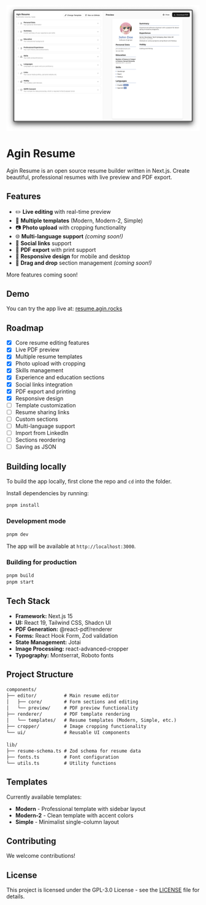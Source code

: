 ![](screenshot-2.png)

# Agin Resume

Agin Resume is an open source resume builder written in Next.js. Create beautiful, professional resumes with live preview and PDF export.

## Features

-   ✏️ **Live editing** with real-time preview
-   🎨 **Multiple templates** (Modern, Modern-2, Simple)
-   📷 **Photo upload** with cropping functionality
-   🌐 **Multi-language support** _(coming soon!)_
-   🔗 **Social links** support
-   💾 **PDF export** with print support
-   📱 **Responsive design** for mobile and desktop
-   🧰 **Drag and drop** section management _(coming soon!)_

More features coming soon!

## Demo

You can try the app live at: [resume.agin.rocks](https://resume.agin.rocks)

## Roadmap

-   [x] Core resume editing features
-   [x] Live PDF preview
-   [x] Multiple resume templates
-   [x] Photo upload with cropping
-   [x] Skills management
-   [x] Experience and education sections
-   [x] Social links integration
-   [x] PDF export and printing
-   [x] Responsive design
-   [ ] Template customization
-   [ ] Resume sharing links
-   [ ] Custom sections
-   [ ] Multi-language support
-   [ ] Import from LinkedIn
-   [ ] Sections reordering
-   [ ] Saving as JSON

## Building locally

To build the app locally, first clone the repo and `cd` into the folder.

Install dependencies by running:

```bash
pnpm install
```

### Development mode

```bash
pnpm dev
```

The app will be available at `http://localhost:3000`.

### Building for production

```bash
pnpm build
pnpm start
```

## Tech Stack

-   **Framework:** Next.js 15
-   **UI:** React 19, Tailwind CSS, Shadcn UI
-   **PDF Generation:** @react-pdf/renderer
-   **Forms:** React Hook Form, Zod validation
-   **State Management:** Jotai
-   **Image Processing:** react-advanced-cropper
-   **Typography:** Montserrat, Roboto fonts

## Project Structure

```
components/
├── editor/          # Main resume editor
│   ├── core/        # Form sections and editing
│   └── preview/     # PDF preview functionality
├── renderer/        # PDF template rendering
│   └── templates/   # Resume templates (Modern, Simple, etc.)
├── cropper/         # Image cropping functionality
└── ui/              # Reusable UI components

lib/
├── resume-schema.ts # Zod schema for resume data
├── fonts.ts         # Font configuration
└── utils.ts         # Utility functions
```

## Templates

Currently available templates:

-   **Modern** - Professional template with sidebar layout
-   **Modern-2** - Clean template with accent colors
-   **Simple** - Minimalist single-column layout

## Contributing

We welcome contributions!

## License

This project is licensed under the GPL-3.0 License - see the [LICENSE](LICENSE) file for details.
